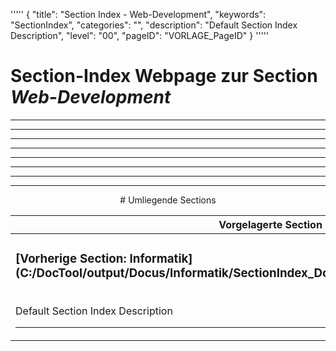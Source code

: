 '''''
{
"title": "Section Index - Web-Development",
"keywords": "SectionIndex",
"categories": "",
"description": "Default Section Index Description",
"level": "00",
"pageID": "VORLAGE_PageID"
}
'''''


<h1>Section-Index Webpage zur Section <i>Web-Development</i></h1>

<hr><hr><hr><hr><hr><center><hr><hr><hr> # Umliegende Sections
 </h2><br><table><thead> <tr> <th><center>Vorgelagerte Section</center></th> <th><center>Nachgelagerte Section</center></th></tr></thead><tbody><tr><td><h3>[Vorherige Section: Informatik](C:/DocTool/output/Docus/Informatik/SectionIndex_DocTooloutputDocusInformatik.html)</h3><br>Default Section Index Description<hr></td><td><h3>[Nachfolgende Section: Grundbegriffe](C:/DocTool/content/Docus/Informatik/Grundbegriffe/DateiFormate/SI_Text_SectionIndex_DocToolcontentDocusInformatikGrundbegriffeDateiFormate.md)</h3><br>Default Section Index Description<hr></td></tr></tbody></table>